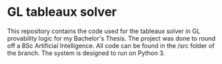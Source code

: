 # GL tableaux solver
 This repository contains the code used for the tableaux solver in GL provability logic for my Bachelor's Thesis. The project was done to round off a BSc Artificial Intelligence. All code can be found in the /src folder of the branch. The system is designed to run on Python 3.
